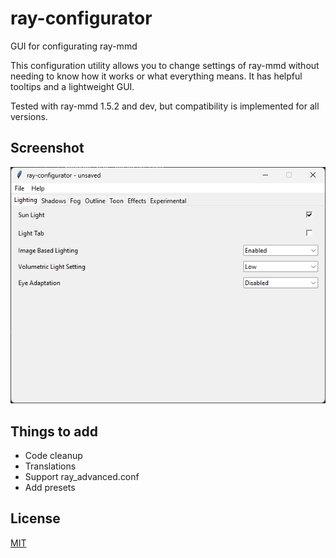 # ray-configurator
GUI for configurating ray-mmd

This configuration utility allows you to change settings of ray-mmd without needing to know how it works or what everything means. It has helpful tooltips and a lightweight GUI.

Tested with ray-mmd 1.5.2 and dev, but compatibility is implemented for all versions.

## Screenshot
![image](image.png)


## Things to add
* Code cleanup
* Translations
* Support ray_advanced.conf
* Add presets

## License
[MIT](LICENSE)